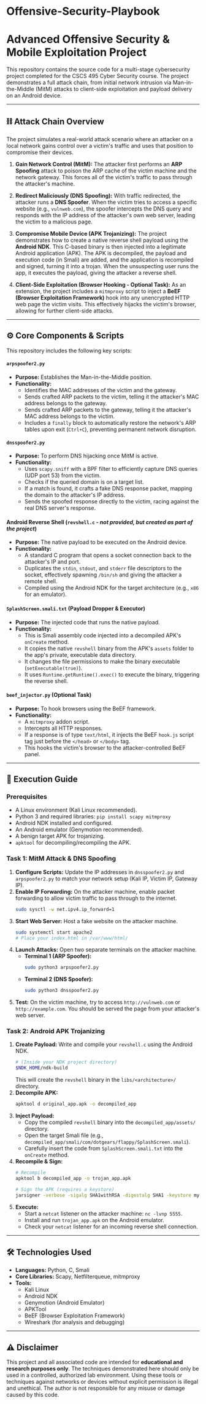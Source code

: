 # Offensive-Security-Playbook

# Advanced Offensive Security & Mobile Exploitation Project

This repository contains the source code for a multi-stage cybersecurity project completed for the CSCS 495 Cyber Security course. The project demonstrates a full attack chain, from initial network intrusion via Man-in-the-Middle (MitM) attacks to client-side exploitation and payload delivery on an Android device.

---

## ⛓️ Attack Chain Overview

The project simulates a real-world attack scenario where an attacker on a local network gains control over a victim's traffic and uses that position to compromise their devices.

1.  **Gain Network Control (MitM):** The attacker first performs an **ARP Spoofing** attack to poison the ARP cache of the victim machine and the network gateway. This forces all of the victim's traffic to pass through the attacker's machine.

2.  **Redirect Maliciously (DNS Spoofing):** With traffic redirected, the attacker runs a **DNS Spoofer**. When the victim tries to access a specific website (e.g., `vulnweb.com`), the spoofer intercepts the DNS query and responds with the IP address of the attacker's own web server, leading the victim to a malicious page.

3.  **Compromise Mobile Device (APK Trojanizing):** The project demonstrates how to create a native reverse shell payload using the **Android NDK**. This C-based binary is then injected into a legitimate Android application (APK). The APK is decompiled, the payload and execution code (in Smali) are added, and the application is recompiled and signed, turning it into a trojan. When the unsuspecting user runs the app, it executes the payload, giving the attacker a reverse shell.

4.  **Client-Side Exploitation (Browser Hooking - Optional Task):** As an extension, the project includes a `mitmproxy` script to inject a **BeEF (Browser Exploitation Framework)** hook into any unencrypted HTTP web page the victim visits. This effectively hijacks the victim's browser, allowing for further client-side attacks.

---

## ⚙️ Core Components & Scripts

This repository includes the following key scripts:

#### `arpspoofer2.py`
*   **Purpose:** Establishes the Man-in-the-Middle position.
*   **Functionality:**
    *   Identifies the MAC addresses of the victim and the gateway.
    *   Sends crafted ARP packets to the victim, telling it the attacker's MAC address belongs to the gateway.
    *   Sends crafted ARP packets to the gateway, telling it the attacker's MAC address belongs to the victim.
    *   Includes a `finally` block to automatically restore the network's ARP tables upon exit (`Ctrl+C`), preventing permanent network disruption.

#### `dnsspoofer2.py`
*   **Purpose:** To perform DNS hijacking once MitM is active.
*   **Functionality:**
    *   Uses `scapy.sniff` with a BPF filter to efficiently capture DNS queries (UDP port 53) from the victim.
    *   Checks if the queried domain is on a target list.
    *   If a match is found, it crafts a fake DNS response packet, mapping the domain to the attacker's IP address.
    *   Sends the spoofed response directly to the victim, racing against the real DNS server's response.

#### Android Reverse Shell (`revshell.c` - *not provided, but created as part of the project*)
*   **Purpose:** The native payload to be executed on the Android device.
*   **Functionality:**
    *   A standard C program that opens a socket connection back to the attacker's IP and port.
    *   Duplicates the `stdin`, `stdout`, and `stderr` file descriptors to the socket, effectively spawning `/bin/sh` and giving the attacker a remote shell.
    *   Compiled using the Android NDK for the target architecture (e.g., `x86` for an emulator).

#### `SplashScreen.smali.txt` (Payload Dropper & Executor)
*   **Purpose:** The injected code that runs the native payload.
*   **Functionality:**
    *   This is Smali assembly code injected into a decompiled APK's `onCreate` method.
    *   It copies the native `revshell` binary from the APK's `assets` folder to the app's private, executable data directory.
    *   It changes the file permissions to make the binary executable (`setExecutable(true)`).
    *   It uses `Runtime.getRuntime().exec()` to execute the binary, triggering the reverse shell.

#### `beef_injector.py` (Optional Task)
*   **Purpose:** To hook browsers using the BeEF framework.
*   **Functionality:**
    *   A `mitmproxy` addon script.
    *   Intercepts all HTTP responses.
    *   If a response is of type `text/html`, it injects the BeEF `hook.js` script tag just before the `</head>` or `</body>` tag.
    *   This hooks the victim's browser to the attacker-controlled BeEF panel.

---

## 🚀 Execution Guide

### Prerequisites
*   A Linux environment (Kali Linux recommended).
*   Python 3 and required libraries: `pip install scapy mitmproxy`
*   Android NDK installed and configured.
*   An Android emulator (Genymotion recommended).
*   A benign target APK for trojanizing.
*   `apktool` for decompiling/recompiling the APK.

### Task 1: MitM Attack & DNS Spoofing

1.  **Configure Scripts:** Update the IP addresses in `dnsspoofer2.py` and `arpspoofer2.py` to match your network setup (Kali IP, Victim IP, Gateway IP).
2.  **Enable IP Forwarding:** On the attacker machine, enable packet forwarding to allow victim traffic to pass through to the internet.
    ```bash
    sudo sysctl -w net.ipv4.ip_forward=1
    ```
3.  **Start Web Server:** Host a fake website on the attacker machine.
    ```bash
    sudo systemctl start apache2
    # Place your index.html in /var/www/html/
    ```
4.  **Launch Attacks:** Open two separate terminals on the attacker machine.
    *   **Terminal 1 (ARP Spoofer):**
        ```bash
        sudo python3 arpspoofer2.py
        ```
    *   **Terminal 2 (DNS Spoofer):**
        ```bash
        sudo python3 dnsspoofer2.py
        ```
5.  **Test:** On the victim machine, try to access `http://vulnweb.com` or `http://example.com`. You should be served the page from your attacker's web server.

### Task 2: Android APK Trojanizing

1.  **Create Payload:** Write and compile your `revshell.c` using the Android NDK.
    ```bash
    # (Inside your NDK project directory)
    $NDK_HOME/ndk-build
    ```
    This will create the `revshell` binary in the `libs/<architecture>/` directory.
2.  **Decompile APK:**
    ```bash
    apktool d original_app.apk -o decompiled_app
    ```
3.  **Inject Payload:**
    *   Copy the compiled `revshell` binary into the `decompiled_app/assets/` directory.
    *   Open the target Smali file (e.g., `decompiled_app/smali/com/dotgears/flappy/SplashScreen.smali`).
    *   Carefully insert the code from `SplashScreen.smali.txt` into the `onCreate` method.
4.  **Recompile & Sign:**
    ```bash
    # Recompile
    apktool b decompiled_app -o trojan_app.apk

    # Sign the APK (requires a keystore)
    jarsigner -verbose -sigalg SHA1withRSA -digestalg SHA1 -keystore my-release-key.keystore trojan_app.apk alias_name
    ```
5.  **Execute:**
    *   Start a `netcat` listener on the attacker machine: `nc -lvnp 5555`.
    *   Install and run `trojan_app.apk` on the Android emulator.
    *   Check your `netcat` listener for an incoming reverse shell connection.

---

## 🛠️ Technologies Used

*   **Languages:** Python, C, Smali
*   **Core Libraries:** Scapy, Netfilterqueue, mitmproxy
*   **Tools:**
    *   Kali Linux
    *   Android NDK
    *   Genymotion (Android Emulator)
    *   APKTool
    *   BeEF (Browser Exploitation Framework)
    *   Wireshark (for analysis and debugging)

---

## ⚠️ Disclaimer

This project and all associated code are intended for **educational and research purposes only**. The techniques demonstrated here should only be used in a controlled, authorized lab environment. Using these tools or techniques against networks or devices without explicit permission is illegal and unethical. The author is not responsible for any misuse or damage caused by this code.
